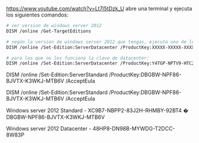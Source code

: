https://www.youtube.com/watch?v=Lt7l5tDzk_U
abre una terminal y ejecuta los siguientes comandos:

```bash
# ver version de windows server 2012
DISM /online /Get-TargetEditions

# según la version de windows server 2012 que tengas, ejecuta uno de los siguientes comandos con la clave de producto correspondiente:
DISM /online /Set-Edition:ServerDatacenter /ProductKey:XXXXX-XXXXX-XXXXX-XXXXX-XXXXX /AcceptEula

# para los que no les funciona la clave de datacenter: 
DISM /online /Set-Edition:ServerDatacenter /ProductKey:Y4TGP-NPTV9-HTC2H-7MGQ3-DV4TW /AcceptEula
```




DISM /online /Set-Edition:ServerStandard /ProductKey:DBGBW-NPF86-BJVTX-K3WKJ-MTB6V /AcceptEula

DISM /online /Set-Edition:ServerStandard /ProductKey:DBGBW-NPF86-BJVTX-K3WKJ-MTB6V /AcceptEula


Windows server 2012 Standard - XC9B7-NBPP2-83J2H-RHMBY-92BT4  �  DBGBW-NPF86-BJVTX-K3WKJ-MTB6V
 
Windows server 2012 Datacenter - 48HP8-DN98B-MYWDG-T2DCC-8W83P